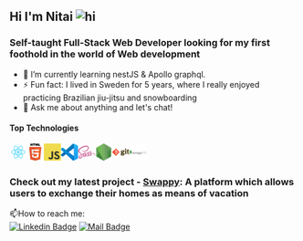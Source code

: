 
## Hi I'm Nitai <img src="https://user-images.githubusercontent.com/1303154/88677602-1635ba80-d120-11ea-84d8-d263ba5fc3c0.gif" width="28px" alt="hi">
### Self-taught Full-Stack Web Developer looking for my first foothold in the world of Web development

- 🌱 I’m currently learning nestJS & Apollo graphql.
- ⚡ Fun fact: I lived in Sweden for 5 years, where I really enjoyed practicing Brazilian jiu-jitsu and snowboarding
- 💬 Ask me about anything and let's chat!

 #### Top Technologies
 
<img align="left" alt="React" width="30px" src="https://raw.githubusercontent.com/github/explore/80688e429a7d4ef2fca1e82350fe8e3517d3494d/topics/react/react.png" />
<img align="left" alt="HTML5" width="30px" src="https://raw.githubusercontent.com/github/explore/80688e429a7d4ef2fca1e82350fe8e3517d3494d/topics/html/html.png" />
<img align="left" alt="JavaScript" width="30px" src="https://raw.githubusercontent.com/github/explore/80688e429a7d4ef2fca1e82350fe8e3517d3494d/topics/javascript/javascript.png"/>
<img align="left" alt="Visual Studio Code" width="30px" src="https://raw.githubusercontent.com/github/explore/80688e429a7d4ef2fca1e82350fe8e3517d3494d/topics/visual-studio-code/visual-studio-code.png" />
<img align="left" alt="Sass" width="30px" src="https://raw.githubusercontent.com/github/explore/80688e429a7d4ef2fca1e82350fe8e3517d3494d/topics/sass/sass.png" />
<img align="left" alt="Node.js" width="30px" src="https://raw.githubusercontent.com/github/explore/80688e429a7d4ef2fca1e82350fe8e3517d3494d/topics/nodejs/nodejs.png" />
<img align="left" alt="Git" width="30px" src="https://raw.githubusercontent.com/github/explore/80688e429a7d4ef2fca1e82350fe8e3517d3494d/topics/git/git.png" />
<img align="left" alt="MongoDB" width="30px" src="https://raw.githubusercontent.com/github/explore/80688e429a7d4ef2fca1e82350fe8e3517d3494d/topics/mongodb/mongodb.png" />
 
 <br />
 <br />
 
 ### Check out my latest project - [Swappy](https://swappy.onrender.com/): A platform which allows users to exchange their homes as means of vacation    
  
 📫How to reach me:
 <br /> 
 [![Linkedin Badge](https://img.shields.io/badge/-Nitai-0e76a8?style=flat&labelColor=0e76a8&logo=linkedin&logoColor=white)](https://www.linkedin.com/in/nitai-salem-83b515151/)
[![Mail Badge](https://img.shields.io/badge/-Nitaisalem91-c0392b?style=flat&labelColor=c0392b&logo=gmail&logoColor=white)](mailto:nitaisalem91@gmail.com)
 
